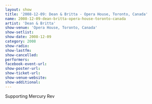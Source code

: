 ```yaml
---
layout: show
title: '2008-12-09: Dean & Britta - Opera House, Toronto, Canada'
name: 2008-12-09-dean-britta-opera-house-toronto-canada
artist: 'Dean & Britta'
show-venue: 'Opera House, Toronto, Canada'
show-setlist: 
show-date: 2008-12-09
category: 2008
show-radio: 
show-lastfm: 
show-cancelled: 
performers: 
facebook-event-url: 
show-poster-url: 
show-ticket-url: 
show-venue-website: 
show-additional: 
---
```


Supporting Mercury Rev